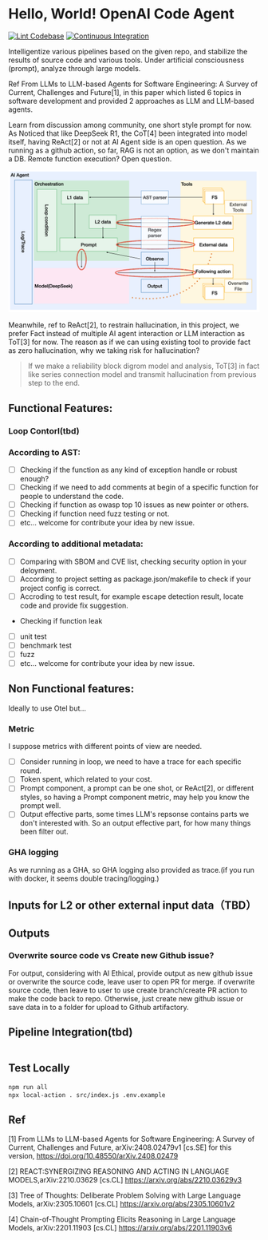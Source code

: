 # Hello, World! OpenAI Code Agent

[![Lint Codebase](https://github.com/SamYuan1990/OpenAI_CodeAgent/actions/workflows/linter.yml/badge.svg)](https://github.com/SamYuan1990/OpenAI_CodeAgent/actions/workflows/linter.yml)
[![Continuous Integration](https://github.com/SamYuan1990/OpenAI_CodeAgent/actions/workflows/ci.yml/badge.svg)](https://github.com/SamYuan1990/OpenAI_CodeAgent/actions/workflows/ci.yml)

Intelligentize various pipelines based on the given repo, and stabilize the
results of source code and various tools. Under artificial consciousness
(prompt), analyze through large models.

Ref From LLMs to LLM-based Agents for Software Engineering: A Survey of Current,
Challenges and Future[1], in this paper which listed 6 topics in software
development and provided 2 approaches as LLM and LLM-based agents.

Learn from discussion among community, one short style prompt for now. As
Noticed that like DeepSeek R1, the CoT[4] been integrated into model itself,
having ReAct[2] or not at AI Agent side is an open question. As we running as a
github action, so far, RAG is not an option, as we don't maintain a DB. Remote
function execution? Open question.

![OverAllDesign](./Design.png)

Meanwhile, ref to ReAct[2], to restrain hallucination, in this project, we
prefer Fact instead of multiple AI agent interaction or LLM interaction as
ToT[3] for now. The reason as if we can using existing tool to provide fact as
zero hallucination, why we taking risk for hallucination?

> If we make a reliability block digrom model and analysis, ToT[3] in fact like
> series connection model and transmit hallucination from previous step to the
> end.

## Functional Features:

### Loop Contorl(tbd)

### According to AST:

- [ ] Checking if the function as any kind of exception handle or robust enough?
- [ ] Checking if we need to add comments at begin of a specific function for
      people to understand the code.
- [ ] Checking if function as owasp top 10 issues as new pointer or others.
- [ ] Checking if function need fuzz testing or not.
- [ ] etc... welcome for contribute your idea by new issue.

### According to additional metadata:

- [ ] Comparing with SBOM and CVE list, checking security option in your
      deloyment.
- [ ] According to project setting as package.json/makefile to check if your
      project config is correct.
- [ ] Accroding to test result, for example escape detection result, locate code
      and provide fix suggestion.
- Checking if function leak
- [ ] unit test
- [ ] benchmark test
- [ ] fuzz
- [ ] etc... welcome for contribute your idea by new issue.

## Non Functional features:

Ideally to use Otel but...

### Metric

I suppose metrics with different points of view are needed.

- [ ] Consider running in loop, we need to have a trace for each specific round.
- [ ] Token spent, which related to your cost.
- [ ] Prompt component, a prompt can be one shot, or ReAct[2], or different
      styles, so having a Prompt component metric, may help you know the prompt
      well.
- [ ] Output effective parts, some times LLM's repsonse contains parts we don't
      interested with. So an output effective part, for how many things been
      filter out.

### GHA logging

As we running as a GHA, so GHA logging also provided as trace.(if you run with
docker, it seems double tracing/logging.)

## Inputs for L2 or other external input data（TBD）

## Outputs

### Overwrite source code vs Create new Github issue?

For output, considering with AI Ethical, provide output as new github issue or
overwrite the source code, leave user to open PR for merge. if overwrite source
code, then leave to user to use create branch/create PR action to make the code
back to repo. Otherwise, just create new github issue or save data in to a
folder for upload to Github artifactory.

## Pipeline Integration(tbd)

```

```

## Test Locally

```
npm run all
npx local-action . src/index.js .env.example
```

## Ref

[1] From LLMs to LLM-based Agents for Software Engineering: A Survey of Current,
Challenges and Future, arXiv:2408.02479v1 [cs.SE] for this version,
https://doi.org/10.48550/arXiv.2408.02479

[2] REACT:SYNERGIZING REASONING AND ACTING IN LANGUAGE MODELS,arXiv:2210.03629
[cs.CL] https://arxiv.org/abs/2210.03629v3

[3] Tree of Thoughts: Deliberate Problem Solving with Large Language Models,
arXiv:2305.10601 [cs.CL] https://arxiv.org/abs/2305.10601v2

[4] Chain-of-Thought Prompting Elicits Reasoning in Large Language Models,
arXiv:2201.11903 [cs.CL] https://arxiv.org/abs/2201.11903v6
